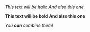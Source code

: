 *This text will be italic*
_And also this one_

**This text will be bold**
__And also this one__

_You **can** combine them!_

